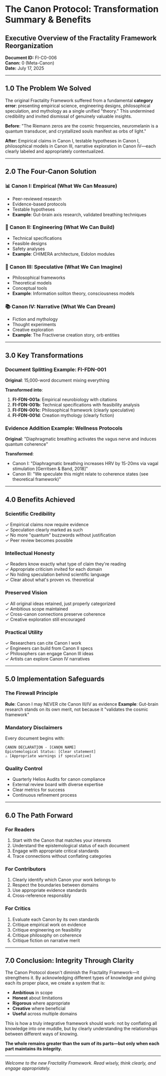 # The Canon Protocol: Transformation Summary & Benefits
## Executive Overview of the Fractality Framework Reorganization
**Document ID:** FI-C0-006  
**Canon:** 0 (Meta-Canon)  
**Date:** July 17, 2025

---

## 1.0 The Problem We Solved

The original Fractality Framework suffered from a fundamental **category error**: presenting empirical science, engineering designs, philosophical speculation, and mythology as a single unified "theory." This undermined credibility and invited dismissal of genuinely valuable insights.

**Before**: "The Riemann zeros are the cosmic frequencies, neuromelanin is a quantum transducer, and crystallized souls manifest as orbs of light."

**After**: Empirical claims in Canon I, testable hypotheses in Canon I, philosophical models in Canon III, narrative exploration in Canon IV—each clearly labeled and appropriately contextualized.

---

## 2.0 The Four-Canon Solution

### 📊 Canon I: Empirical (What We Can Measure)
- Peer-reviewed research
- Evidence-based protocols  
- Testable hypotheses
- **Example**: Gut-brain axis research, validated breathing techniques

### 🔧 Canon II: Engineering (What We Can Build)
- Technical specifications
- Feasible designs
- Safety analyses
- **Example**: CHIMERA architecture, Eidolon modules

### 💭 Canon III: Speculative (What We Can Imagine)
- Philosophical frameworks
- Theoretical models
- Conceptual tools
- **Example**: Information soliton theory, consciousness models

### 📚 Canon IV: Narrative (What We Can Dream)
- Fiction and mythology
- Thought experiments
- Creative exploration
- **Example**: The Fractiverse creation story, orb entities

---

## 3.0 Key Transformations

### Document Splitting Example: FI-FDN-001

**Original**: 15,000-word document mixing everything

**Transformed into**:
1. **FI-FDN-001a**: Empirical neurobiology with citations
2. **FI-FDN-001b**: Technical specifications with feasibility analysis  
3. **FI-FDN-001c**: Philosophical framework (clearly speculative)
4. **FI-FDN-001d**: Creation mythology (clearly fiction)

### Evidence Addition Example: Wellness Protocols

**Original**: "Diaphragmatic breathing activates the vagus nerve and induces quantum coherence"

**Transformed**: 
- Canon I: "Diaphragmatic breathing increases HRV by 15-20ms via vagal stimulation [Gerritsen & Band, 2018]"
- Canon III: "We speculate this might relate to coherence states (see theoretical framework)"

---

## 4.0 Benefits Achieved

### Scientific Credibility
✓ Empirical claims now require evidence  
✓ Speculation clearly marked as such  
✓ No more "quantum" buzzwords without justification  
✓ Peer review becomes possible

### Intellectual Honesty
✓ Readers know exactly what type of claim they're reading  
✓ Appropriate criticism invited for each domain  
✓ No hiding speculation behind scientific language  
✓ Clear about what's proven vs. theoretical

### Preserved Vision
✓ All original ideas retained, just properly categorized  
✓ Ambitious scope maintained  
✓ Cross-canon connections preserve coherence  
✓ Creative exploration still encouraged

### Practical Utility
✓ Researchers can cite Canon I work  
✓ Engineers can build from Canon II specs  
✓ Philosophers can engage Canon III ideas  
✓ Artists can explore Canon IV narratives

---

## 5.0 Implementation Safeguards

### The Firewall Principle
**Rule**: Canon I may NEVER cite Canon III/IV as evidence
**Example**: Gut-brain research stands on its own merit, not because it "validates the cosmic framework"

### Mandatory Disclaimers
Every document begins with:
```
CANON DECLARATION - [CANON NAME]
Epistemological Status: [Clear statement]
⚠️ [Appropriate warnings if speculative]
```

### Quality Control
- Quarterly Helios Audits for canon compliance
- External review board with diverse expertise
- Clear metrics for success
- Continuous refinement process

---

## 6.0 The Path Forward

### For Readers
1. Start with the Canon that matches your interests
2. Understand the epistemological status of each document
3. Engage with appropriate critical standards
4. Trace connections without conflating categories

### For Contributors
1. Clearly identify which Canon your work belongs to
2. Respect the boundaries between domains
3. Use appropriate evidence standards
4. Cross-reference responsibly

### For Critics
1. Evaluate each Canon by its own standards
2. Critique empirical work on evidence
3. Critique engineering on feasibility
4. Critique philosophy on coherence
5. Critique fiction on narrative merit

---

## 7.0 Conclusion: Integrity Through Clarity

The Canon Protocol doesn't diminish the Fractality Framework—it strengthens it. By acknowledging different types of knowledge and giving each its proper place, we create a system that is:

- **Ambitious** in scope
- **Honest** about limitations  
- **Rigorous** where appropriate
- **Creative** where beneficial
- **Useful** across multiple domains

This is how a truly integrative framework should work: not by conflating all knowledge into one muddle, but by clearly understanding the relationships between different ways of knowing.

**The whole remains greater than the sum of its parts—but only when each part maintains its integrity.**

---

*Welcome to the new Fractality Framework. Read wisely, think clearly, and engage appropriately.*